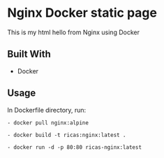 # Nginx Docker static page
This is my html hello from Nginx using Docker 

## Built With
- Docker

## Usage
In Dockerfile directory, run:
```
- docker pull nginx:alpine
```

```
- docker build -t ricas:nginx:latest .
```

```
- docker run -d -p 80:80 ricas-nginx:latest
```
  
